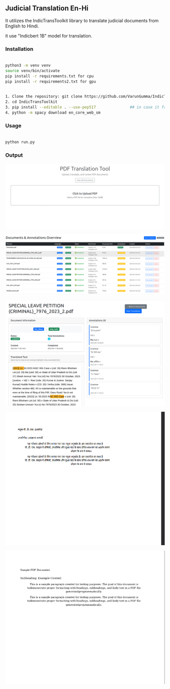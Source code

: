 ## Judicial Translation En-Hi

It utilizes the IndicTransToolkit library to translate judicial documents from English to Hindi.

it use "Indicbert 1B" model for translation.


### Installation

```bash

python3 -m venv venv
source venv/bin/activate
pip install -r requirements.txt for cpu 
pip install -r requirements2.txt for gpu

```

```bash

1. Clone the repository: git clone https://github.com/VarunGumma/IndicTransToolkit
2. cd IndicTransToolkit
3. pip install --editable . --use-pep517               ## in case it fails, try:  pip install --editable . --use-pep517 --config-settings editable_mode=compat
4. python -m spacy download en_core_web_sm


```

### Usage

```bash

python run.py

```


### Output


![Home](demo/home.png)

![History](demo/history.png)

![work](demo/work.png)

![work](demo/screenshot1.png)

![work](demo/screenshot2.png)
